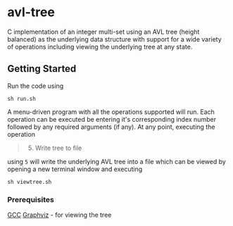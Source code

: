 # avl-tree
C implementation of an integer multi-set using an AVL tree (height balanced) as the underlying data structure with support for a wide variety of operations including viewing the underlying tree at any state.

## Getting Started
Run the code using
```
sh run.sh
```
A menu-driven program with all the operations supported will run.
Each operation can be executed be entering it's corresponding index number followed by any required arguments (if any).
At any point, executing the operation
> 5. Write tree to file

using ```5``` will write the underlying AVL tree into a file which can be viewed by opening a new terminal window and executing
```
sh viewtree.sh
```

### Prerequisites
[GCC](https://gcc.gnu.org/install/)
[Graphviz](https://graphviz.gitlab.io/download/) - for viewing the tree
